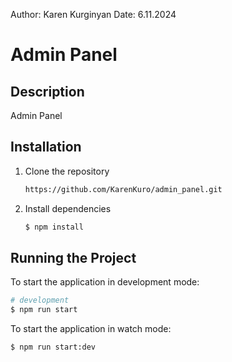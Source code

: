 Author: Karen Kurginyan
Date: 6.11.2024

# Admin Panel

## Description

Admin Panel

## Installation

1. Clone the repository

   ```bash
   https://github.com/KarenKuro/admin_panel.git
   ```

2. Install dependencies

   ```bash
   $ npm install
   ```

## Running the Project

To start the application in development mode:

```bash
# development
$ npm run start
```

To start the application in watch mode:

```bash
$ npm run start:dev
```
